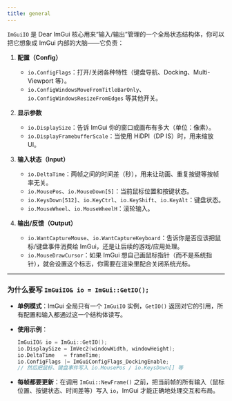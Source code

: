 ```yaml
---
title: general
---
```



`ImGuiIO` 是 Dear ImGui 核心用来“输入/输出”管理的一个全局状态结构体，你可以把它想象成 ImGui 内部的大脑——它负责：

1. **配置（Config）**
     - `io.ConfigFlags`：打开/关闭各种特性（键盘导航、Docking、Multi-Viewport 等）。
     - `io.ConfigWindowsMoveFromTitleBarOnly`、`io.ConfigWindowsResizeFromEdges` 等其他开关。
        
2. **显示参数**
    - `io.DisplaySize`：告诉 ImGui 你的窗口或画布有多大（单位：像素）。
    - `io.DisplayFramebufferScale`：当使用 HiDPI（DP IS）时，用来缩放 UI。
        
3. **输入状态（Input）**
    - `io.DeltaTime`：两帧之间的时间差（秒），用来让动画、重复按键等按帧率无关。
    - `io.MousePos`、`io.MouseDown[5]`：当前鼠标位置和按键状态。
    - `io.KeysDown[512]`、`io.KeyCtrl`、`io.KeyShift`、`io.KeyAlt`：键盘状态。
    - `io.MouseWheel`、`io.MouseWheelH`：滚轮输入。
        
4. **输出/反馈（Output）**
    - `io.WantCaptureMouse`、`io.WantCaptureKeyboard`：告诉你是否应该把鼠标/键盘事件消费给 ImGui，还是让后续的游戏/应用处理。
    - `io.MouseDrawCursor`：如果 ImGui 想自己画鼠标指针（而不是系统指针），就会设置这个标志，你需要在渲染里配合关闭系统光标。
        

---

### 为什么要写 `ImGuiIO& io = ImGui::GetIO();`

- **单例模式**：ImGui 全局只有一个 `ImGuiIO` 实例，`GetIO()` 返回对它的引用，所有配置和输入都通过这一个结构体读写。
    
- **使用示例**：
    
    ```cpp
    ImGuiIO& io = ImGui::GetIO();
    io.DisplaySize = ImVec2(windowWidth, windowHeight);
    io.DeltaTime   = frameTime;  
    io.ConfigFlags |= ImGuiConfigFlags_DockingEnable; 
    // 然后把鼠标、键盘事件写入 io.MousePos / io.KeysDown[] 等
    ```
    
- **每帧都要更新**：在调用 `ImGui::NewFrame()` 之前，把当前帧的所有输入（鼠标位置、按键状态、时间差等）写入 `io`，ImGui 才能正确地处理交互和布局。
    


